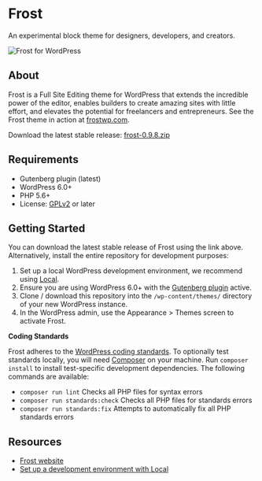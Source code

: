 # Frost

An experimental block theme for designers, developers, and creators.

![Frost for WordPress](https://user-images.githubusercontent.com/486261/188922370-782b3c23-c742-4002-9740-aff3ad7cf170.jpg)

## About

Frost is a Full Site Editing theme for WordPress that extends the incredible power of the editor, enables builders to create amazing sites with little effort, and elevates the potential for freelancers and entrepreneurs. See the Frost theme in action at [frostwp.com](https://frostwp.com/).

Download the latest stable release: [frost-0.9.8.zip](https://github.com/wpengine/frost/releases/download/v0.9.8/frost-0.9.8.zip)

## Requirements

- Gutenberg plugin (latest)
- WordPress 6.0+
- PHP 5.6+
- License: [GPLv2](http://www.gnu.org/licenses/gpl-2.0.html) or later

## Getting Started

You can download the latest stable release of Frost using the link above. Alternatively, install the entire repository for development purposes:

1. Set up a local WordPress development environment, we recommend using [Local](https://localwp.com/).
2. Ensure you are using WordPress 6.0+ with the [Gutenberg plugin](https://wordpress.org/plugins/gutenberg/) active.
3. Clone / download this repository into the `/wp-content/themes/` directory of your new WordPress instance.
4. In the WordPress admin, use the Appearance > Themes screen to activate Frost.

**Coding Standards**

Frost adheres to the [WordPress coding standards](https://developer.wordpress.org/coding-standards/). To optionally test standards locally, you will need [Composer](https://getcomposer.org/) on your machine. Run `composer install` to install test-specific development dependencies. The following commands are available:

- `composer run lint` Checks all PHP files for syntax errors
- `composer run standards:check` Checks all PHP files for standards errors
- `composer run standards:fix` Attempts to automatically fix all PHP standards errors

## Resources

- [Frost website](https://frostwp.com/)
- [Set up a development environment with Local](https://localwp.com/)
